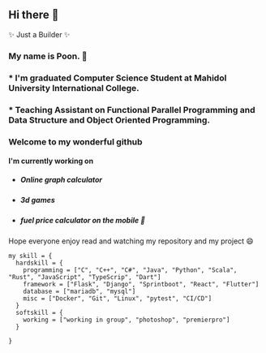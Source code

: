 ## Hi there 👋
✨ Just a Builder ✨
### My name is Poon. 🌱
### * I'm graduated Computer Science Student at Mahidol University International College.
### * Teaching Assistant on Functional Parallel Programming and Data Structure and Object Oriented Programming.
### Welcome to my wonderful github

#### I'm currently working on 
* ##### Online graph calculator
* ##### 3d games
* ##### fuel price calculator on the mobile 🤔

Hope everyone enjoy read and watching my repository and my project 😄

```
my skill = {
  hardskill = {
    programming = ["C", "C++", "C#", "Java", "Python", "Scala", "Rust", "JavaScript", "TypeScrip", "Dart"]
    framework = ["Flask", "Django", "Sprintboot", "React", "Flutter"]
    database = ["mariadb", "mysql"]
    misc = ["Docker", "Git", "Linux", "pytest", "CI/CD"]
  }
  softskill = {
    working = ["working in group", "photoshop", "premierpro"]
  }
 
}
```
<!--
**PoonwannadoCoding/PoonwannadoCoding** is a ✨ _special_ ✨ repository because its `README.md` (this file) appears on your GitHub profile.

Here are some ideas to get you started:

- 🔭 I’m currently working on ...
- 🌱 I’m currently learning ...
- 👯 I’m looking to collaborate on ...
- 🤔 I’m looking for help with ...
- 💬 Ask me about ...
- 📫 How to reach me: ...
- 😄 Pronouns: ...
- ⚡ Fun fact: ...
-->

